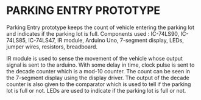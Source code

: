 # PARKING ENTRY PROTOTYPE
Parking Entry prototype keeps the count of vehicle entering the parking lot and indicates if the parking lot is full.
Components used : IC-74LS90, IC-74LS85, IC-74LS47, IR module, Arduino Uno, 7-segment display, LEDs, jumper wires, resistors, breadboard.

IR module is used to sense the movement of the vehicle whose output signal is sent to the arduino. With some delay in
time, clock pulse is sent to the decade counter which is a mod-10 counter. The count can be seen in the 7-segment display using the 
display driver. The output of the decade counter is also given to the comparator which is used to tell if the parking lot is full or not.
LEDs are used to indicate if the parking lot is full or not.
